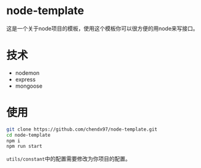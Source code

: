 # node-template
这是一个关于node项目的模板，使用这个模板你可以很方便的用node来写接口。
# 技术
- nodemon
- express
- mongoose
# 使用
```bash
git clone https://github.com/chendx97/node-template.git
cd node-template
npm i
npm run start
```
`utils/constant`中的配置需要修改为你项目的配置。